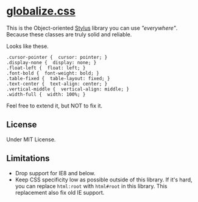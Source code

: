 # [globalize.css](https://github.com/BYODKM/globalize.css/blob/master/stylesheets/globalize.css)

This is the Object-oriented [Stylus](http://learnboost.github.io/stylus/) library you can use _"everywhere"_. Because these classes are truly solid and reliable.

Looks like these.

```
.cursor-pointer {  cursor: pointer; }
.display-none {  display: none; }
.float-left {  float: left; }
.font-bold {  font-weight: bold; }
.table-fixed {  table-layout: fixed; }
.text-center {  text-align: center; }
.vertical-middle {  vertical-align: middle; }
.width-full {  width: 100%; }
```

Feel free to extend it, but NOT to fix it.

## License

Under MIT License.

## Limitations

* Drop support for IE8 and below.
* Keep CSS specificity low as possible outside of this library. If it's hard, you can replace `html:root` with `html#root` in this library. This replacement also fix old IE support.
